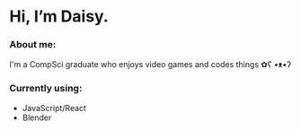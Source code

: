 # Hi, I’m Daisy.

### About me:
I'm a CompSci graduate who enjoys video games and codes things ✿ʕ •ᴥ•ʔ

### Currently using:
- JavaScript/React
- Blender
